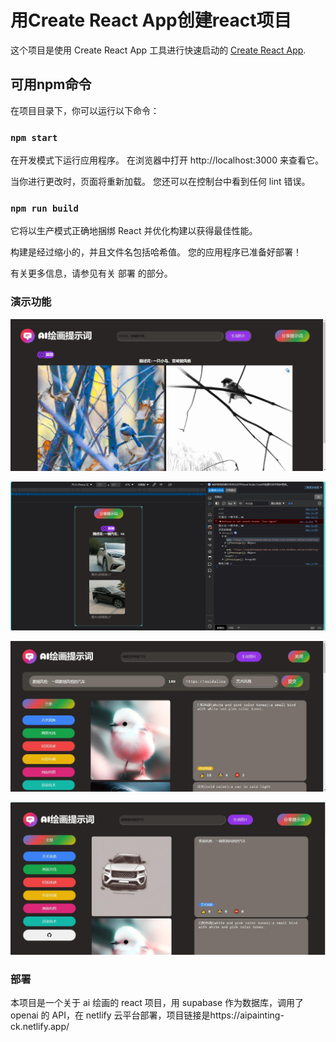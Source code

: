 # 用Create React App创建react项目

这个项目是使用 Create React App 工具进行快速启动的 [Create React App](https://github.com/facebook/create-react-app).

## 可用npm命令

在项目目录下，你可以运行以下命令：

### `npm start`

在开发模式下运行应用程序。
在浏览器中打开 http://localhost:3000 来查看它。

当你进行更改时，页面将重新加载。
您还可以在控制台中看到任何 lint 错误。

### `npm run build`

它将以生产模式正确地捆绑 React 并优化构建以获得最佳性能。

构建是经过缩小的，并且文件名包括哈希值。
您的应用程序已准备好部署！

有关更多信息，请参见有关 部署 的部分。

### 演示功能

![调用openai api生成图片](./image/test1.jpg)

![适配手机屏幕](./image/test6.png)

![分享生成的图片](./image/test3.jpg)

![点赞功能](./image/tset4.jpg)

### 部署

本项目是一个关于 ai 绘画的 react 项目，用 supabase 作为数据库，调用了 openai 的 API，在 netlify 云平台部署，项目链接是https://aipainting-ck.netlify.app/
